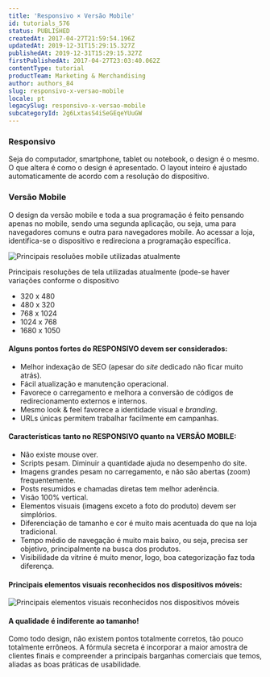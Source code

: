 ```yaml
---
title: 'Responsivo × Versão Mobile'
id: tutorials_576
status: PUBLISHED
createdAt: 2017-04-27T21:59:54.196Z
updatedAt: 2019-12-31T15:29:15.327Z
publishedAt: 2019-12-31T15:29:15.327Z
firstPublishedAt: 2017-04-27T23:03:40.062Z
contentType: tutorial
productTeam: Marketing & Merchandising
author: authors_84
slug: responsivo-x-versao-mobile
locale: pt
legacySlug: responsivo-x-versao-mobile
subcategoryId: 2g6LxtasS4iSeGEqeYUuGW
---
```


### Responsivo

Seja do computador, smartphone, tablet ou notebook, o design é o mesmo. O que altera é como o design é apresentado. O layout inteiro é ajustado automaticamente de acordo com a resolução do dispositivo.

### Versão Mobile

O design da versão mobile e toda a sua programação é feito pensando apenas no mobile, sendo uma segunda aplicação, ou seja, uma para navegadores comuns e outra para navegadores mobile. Ao acessar a loja, identifica-se o dispositivo e redireciona a programação específica.

![Principais resoluões mobile utilizadas atualmente](//images.contentful.com/alneenqid6w5/4tOHOVzZO8w6a0mUAuqSk6/770a9f0ff450163bd3e30f32e8e56cd6/RESOLUTION.jpg)

Principais resoluções de tela utilizadas atualmente (pode-se haver variações conforme o dispositivo

 - 320 x 480
 - 480 x 320
 - 768 x 1024
 - 1024 x 768
 - 1680 x 1050


#### Alguns pontos fortes do RESPONSIVO devem ser considerados:

- Melhor indexação de SEO (apesar do _site_ dedicado não ficar muito atrás).
- Fácil atualização e manutenção operacional.
- Favorece o carregamento e melhora a conversão de códigos de redirecionamento externos e internos.
- Mesmo look & feel favorece a identidade visual e _branding_.
- URLs únicas permitem trabalhar facilmente em campanhas.

#### Características tanto no RESPONSIVO quanto na VERSÃO MOBILE:

 - Não existe mouse over.
 - Scripts pesam. Diminuir a quantidade ajuda no desempenho do site.
 - Imagens grandes pesam no carregamento, e não são abertas (zoom) frequentemente.
 - Posts resumidos e chamadas diretas tem melhor aderência.
 - Visão 100% vertical.
 - Elementos visuais (imagens exceto a foto do produto) devem ser simplórios.
 - Diferenciação de tamanho e cor é muito mais acentuada do que na loja tradicional.
 - Tempo médio de navegação é muito mais baixo, ou seja, precisa ser objetivo, principalmente na busca dos produtos.
 - Visibilidade da vitrine é muito menor, logo, boa categorização faz toda diferença.

#### Principais elementos visuais reconhecidos nos dispositivos móveis:

![Principais elementos visuais reconhecidos nos dispositivos móveis](//images.contentful.com/alneenqid6w5/5837hcHdBussm8oMI42iWQ/c6f399a1ff3f438c3618d3678ec918ee/icon.jpg)

#### A qualidade é indiferente ao tamanho!

Como todo design, não existem pontos totalmente corretos, tão pouco totalmente errôneos. A fórmula secreta é incorporar a maior amostra de clientes finais e compreender a principais barganhas comerciais que temos, aliadas as boas práticas de usabilidade.


